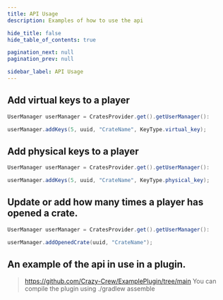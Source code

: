 ```yaml
---
title: API Usage
description: Examples of how to use the api

hide_title: false
hide_table_of_contents: true

pagination_next: null
pagination_prev: null

sidebar_label: API Usage
---
```

## Add virtual keys to a player
```java
UserManager userManager = CratesProvider.get().getUserManager():

userManager.addKeys(5, uuid, "CrateName", KeyType.virtual_key);
```

## Add physical keys to a player
```java
UserManager userManager = CratesProvider.get().getUserManager():

userManager.addKeys(5, uuid, "CrateName", KeyType.physical_key);
```

## Update or add how many times a player has opened a crate.
```java
UserManager userManager = CratesProvider.get().getUserManager():

userManager.addOpenedCrate(uuid, "CrateName");
```

## An example of the api in use in a plugin.
> https://github.com/Crazy-Crew/ExamplePlugin/tree/main
> You can compile the plugin using ./gradlew assemble
